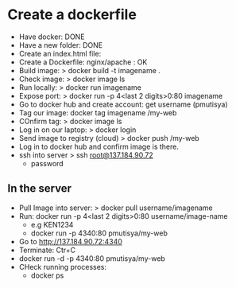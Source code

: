 # Create a dockerfile
- Have docker: DONE
- Have a new folder: DONE
- Create an index.html file: 
- Create a Dockerfile: nginx/apache : OK
- Build image: > docker build -t imagename .
- Check image: > docker image ls
- Run locally: > docker run imagename 
- Expose port: > docker run -p 4<last 2 digits>0:80 imagename
- Go to docker hub and create account: get username (pmutisya)
- Tag our image: docker tag  imagename <username>/my-web 
- COnfirm tag: > docker image ls
- Log in on our laptop: > docker login
- Send image to registry (cloud) > docker push <username>/my-web
- Log in to docker hub and confirm image is there.
- ssh into server > ssh root@137.184.90.72
  - password

## In the server
- Pull Image into server: > docker pull username/imagename
- Run: docker run -p 4<last 2 digits>0:80 username/image-name
  - e.g KEN1234
  - docker run -p 4340:80 pmutisya/my-web
- Go to http://137.184.90.72:4340
- Terminate: Ctr+C
- docker run -d -p 4340:80 pmutisya/my-web
- CHeck running processes:
  - docker ps